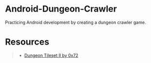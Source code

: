 # Android-Dungeon-Crawler
Practicing Android development by creating a dungeon crawler game.

# Resources
>- [Dungeon Tileset II by 0x72](https://0x72.itch.io/dungeontileset-ii)

